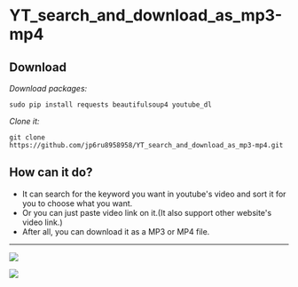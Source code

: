# YT_search_and_download_as_mp3-mp4
Download
---
*Download packages:*
```
sudo pip install requests beautifulsoup4 youtube_dl  
```
*Clone it:*
```
git clone https://github.com/jp6ru8958958/YT_search_and_download_as_mp3-mp4.git
```


How can it do?
---
- It can search for the keyword you want in youtube's video and sort it for you to choose what you want.
- Or you can just paste video link on it.(It also support other website's video link.)
- After all, you can download it as a MP3 or MP4 file.
---
![](https://i.imgur.com/Xyfd4Xz.png)

![](https://i.imgur.com/nfgQfvn.png)
